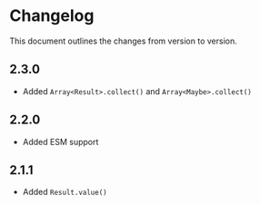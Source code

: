 # Changelog

This document outlines the changes from version to version.

## 2.3.0

- Added `Array<Result>.collect()` and `Array<Maybe>.collect()`

## 2.2.0

- Added ESM support

## 2.1.1

- Added `Result.value()`
